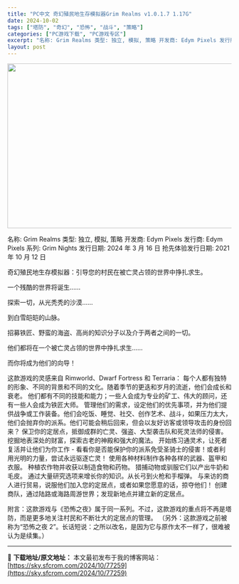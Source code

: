 ```yaml
---
title: "PC中文 奇幻殖民地生存模拟器Grim Realms v1.0.1.7 1.17G"
date: 2024-10-02
tags: ["塔防", "奇幻", "恐怖", "战斗", "策略"]
categories: ["PC游戏下载", "PC游戏专区"]
excerpt: "名称: Grim Realms 类型: 独立, 模拟, 策略 开发商: Edym Pixels 发行商: Edym Pixels 系列: Grim Nights 发行日期: 2024 年 3 月 16 日 抢先体验发行日期: 2021 年 10 月 12 日 奇幻殖民地生存模拟器：引导您的村民在被亡&hellip;"
layout: post
---
```


<img class="aligncenter size-full wp-image-77260" src="https://sky.sfcrom.com/wp-content/uploads/2024/10/2024100207504256.webp" alt="" width="660" height="370" />

名称: Grim Realms
类型: 独立, 模拟, 策略
开发商: Edym Pixels
发行商: Edym Pixels
系列: Grim Nights
发行日期: 2024 年 3 月 16 日
抢先体验发行日期: 2021 年 10 月 12 日

奇幻殖民地生存模拟器：引导您的村民在被亡灵占领的世界中挣扎求生。

一个残酷的世界将诞生……

探索一切，从光秃秃的沙漠……

到白雪皑皑的山脉。

招募铁匠、野蛮的海盗、高尚的知识分子以及介于两者之间的一切。

他们都将在一个被亡灵占领的世界中挣扎求生……

而你将成为他们的向导！

这款游戏的灵感来自 Rimworld、Dwarf Fortress 和 Terraria：
每个人都有独特的形象、不同的背景和不同的文化。随着季节的更迭和岁月的流逝，他们会成长和衰老。
他们都有不同的技能和能力；一些人会成为专业的矿工、伟大的顾问，还有一些人会成为铁匠大师。
管理他们的需求，设定他们的优先事项，并为他们提供战争或工作装备。他们会吃饭、睡觉、社交、创作艺术、战斗，如果压力太大，他们会抛弃你的派系。他们可能会稍后回来，但会以友好访客或领导攻击的身份回来？
保卫你的定居点，抵御成群的亡灵、强盗、大型袭击队和死灵法师的侵害。
挖掘地表深处的财富，探索古老的神殿和强大的魔法。
开始练习通灵术，让死者复活并让他们为你工作 - 看看你是否能保护你的派系免受圣骑士的侵害！或者利用光明的力量，尝试永远驱逐亡灵！
使用各种材料制作各种各样的武器、盔甲和衣服。
种植农作物并收获以制造食物和药物。
猎捕动物或驯服它们以产出牛奶和毛皮。
通过大量研究选项来增长你的知识。从长弓到火枪和手榴弹。
与来访的商人进行贸易，说服他们加入您的定居点，或者如果您愿意的话，掠夺他们！
创建商队，通过陆路或海路周游世界；发现新地点并建立新的定居点。

附言：这款游戏与《恐怖之夜》属于同一系列。不过，这款游戏的重点将不再是塔防，而是更多地关注村民和不断壮大的定居点的管理。
（另外：这款游戏之前被称为“恐怖之夜 2”。长话短说：之所以改名，是因为它与原作太不一样了，很难被认为是续集。）

---
📖 **下载地址/原文地址：** 本文最初发布于我的博客网站：[https://sky.sfcrom.com/2024/10/77259](https://sky.sfcrom.com/2024/10/77259)
